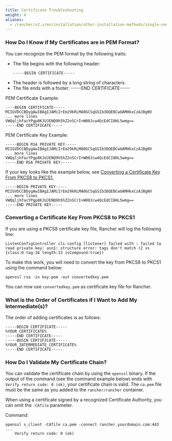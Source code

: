 ```yaml
---
title: Certificate Troubleshooting
weight: 4
aliases:
  - /rancher/v2.x/en/installation/other-installation-methods/single-node-docker/troubleshooting/
---
```

### How Do I Know if My Certificates are in PEM Format?

You can recognize the PEM format by the following traits:

- The file begins with the following header:
    ```
    -----BEGIN CERTIFICATE-----
    ```
- The header is followed by a long string of characters.
- The file ends with a footer:
  -----END CERTIFICATE-----

PEM Certificate Example:

```
----BEGIN CERTIFICATE-----
MIIGVDCCBDygAwIBAgIJAMiIrEm29kRLMA0GCSqGSIb3DQEBCwUAMHkxCzAJBgNV
... more lines
VWQqljhfacYPgp8KJUJENQ9h5hZ2nSCrI+W00Jcw4QcEdCI8HL5wmg==
-----END CERTIFICATE-----
```

PEM Certificate Key Example:

```
-----BEGIN RSA PRIVATE KEY-----
MIIGVDCCBDygAwIBAgIJAMiIrEm29kRLMA0GCSqGSIb3DQEBCwUAMHkxCzAJBgNV
... more lines
VWQqljhfacYPgp8KJUJENQ9h5hZ2nSCrI+W00Jcw4QcEdCI8HL5wmg==
-----END RSA PRIVATE KEY-----
```

If your key looks like the example below, see [Converting a Certificate Key From PKCS8 to PKCS1.](#converting-a-certificate-key-from-pkcs8-to-pkcs1)

```
-----BEGIN PRIVATE KEY-----
MIIGVDCCBDygAwIBAgIJAMiIrEm29kRLMA0GCSqGSIb3DQEBCwUAMHkxCzAJBgNV
... more lines
VWQqljhfacYPgp8KJUJENQ9h5hZ2nSCrI+W00Jcw4QcEdCI8HL5wmg==
-----END PRIVATE KEY-----
```

### Converting a Certificate Key From PKCS8 to PKCS1

If you are using a PKCS8 certificate key file, Rancher will log the following line:

```
ListenConfigController cli-config [listener] failed with : failed to read private key: asn1: structure error: tags don't match (2 vs {class:0 tag:16 length:13 isCompound:true})
```

To make this work, you will need to convert the key from PKCS8 to PKCS1 using the command below:

```
openssl rsa -in key.pem -out convertedkey.pem
```

You can now use `convertedkey.pem` as certificate key file for Rancher.

### What is the Order of Certificates if I Want to Add My Intermediate(s)?

The order of adding certificates is as follows:

```
-----BEGIN CERTIFICATE-----
%YOUR_CERTIFICATE%
-----END CERTIFICATE-----
-----BEGIN CERTIFICATE-----
%YOUR_INTERMEDIATE_CERTIFICATE%
-----END CERTIFICATE-----
```

### How Do I Validate My Certificate Chain?

You can validate the certificate chain by using the `openssl` binary. If the output of the command (see the command example below) ends with `Verify return code: 0 (ok)`, your certificate chain is valid. The `ca.pem` file must be the same as you added to the `rancher/rancher` container.

When using a certificate signed by a recognized Certificate Authority, you can omit the `-CAfile` parameter.

Command:

```
openssl s_client -CAfile ca.pem -connect rancher.yourdomain.com:443
...
    Verify return code: 0 (ok)
```